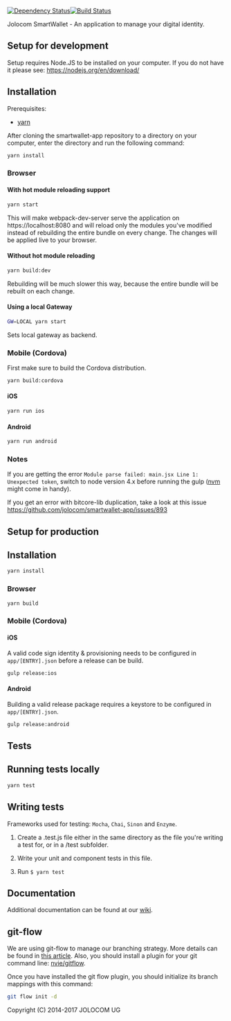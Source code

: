 [![Dependency Status](https://david-dm.org/jolocom/smartwallet-app/develop.svg)](https://david-dm.org/jolocom/smartwallet-app/develop)[![Build Status](https://travis-ci.org/jolocom/smartwallet-app.svg?branch=develop)](https://travis-ci.org/jolocom/smartwallet-app)

Jolocom SmartWallet - An application to manage your digital identity.

Setup for development
---------------------

Setup requires Node.JS to be installed on your computer. If you do not have it please see:
https://nodejs.org/en/download/

## Installation

Prerequisites:
- [yarn](https://yarnpkg.com)

After cloning the smartwallet-app repository to a directory on your computer, enter the directory and run the following command:

```bash
yarn install
```

### Browser

#### With hot module reloading support

```bash
yarn start
```
This will make webpack-dev-server serve the application on https://localhost:8080 and will reload only the modules you've modified instead of rebuilding the entire bundle on every change. The changes will be applied live to your browser.

#### Without hot module reloading

```bash
yarn build:dev
```
Rebuilding will be much slower this way, because the entire bundle will be rebuilt on each change.

#### Using a local Gateway

```bash
GW=LOCAL yarn start
```
Sets local gateway as backend.

### Mobile (Cordova)

First make sure to build the Cordova distribution.

```bash
yarn build:cordova
```

#### iOS

```bash
yarn run ios
```

#### Android

```bash
yarn run android
```

### Notes

If you are getting the error `Module parse failed: main.jsx Line 1: Unexpected token`, switch to node version 4.x before running the gulp ([nvm](https://github.com/creationix/nvm) might come in handy).

If you get an error with bitcore-lib duplication, take a look at this issue https://github.com/jolocom/smartwallet-app/issues/893 

Setup for production
--------------------

## Installation
```bash
yarn install
```

### Browser

```bash
yarn build
```

### Mobile (Cordova)

#### iOS

A valid code sign identity & provisioning needs to be configured in `app/[ENTRY].json` before a release can be build.

```bash
gulp release:ios
```

#### Android

Building a valid release package requires a keystore to be configured in `app/[ENTRY].json`.

```bash
gulp release:android
```

Tests
-----

## Running tests locally

```bash
yarn test
```

## Writing tests

Frameworks used for testing: `Mocha`, `Chai`, `Sinon` and `Enzyme`.

1. Create a .test.js file either in the same directory as the file you're writing a test for, or in a /test subfolder.

2. Write your unit and component tests in this file.

3. Run `$ yarn test`


Documentation
-------------
Additional documentation can be found at our [wiki](https://github.com/jolocom/smartwallet/wiki).


git-flow
--------

We are using git-flow to manage our branching strategy. More details can be found in [this article](http://nvie.com/posts/a-successful-git-branching-model/). Also, you should install a plugin for your git command line: [nvie/gitflow](https://github.com/nvie/gitflow).

Once you have installed the git flow plugin, you should initialize its branch mappings with this command:
```bash
git flow init -d
```

Copyright (C) 2014-2017  JOLOCOM UG
